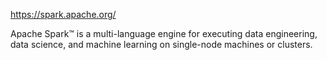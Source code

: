 https://spark.apache.org/

Apache Spark™ is a multi-language engine for executing data engineering, data science, and machine learning on single-node machines or clusters.
